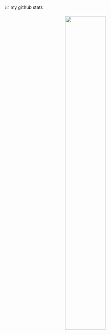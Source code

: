 📈 my github stats

<p align="center"> 
<!-- <img src="https://github-readme-stats.vercel.app/api?username=dimasbugs&show_icons=true&theme=gotham" alt="dimasbugs" /> -->
<a href="https://github.com/drknzz"><img width="50%" src="https://github-readme-stats.vercel.app/api/top-langs/?username=dimasbugs&theme=dark&hide=html,css,cmake&layout=compact&langs_count=5&bg_color=101010&hide_title=true"></a>




